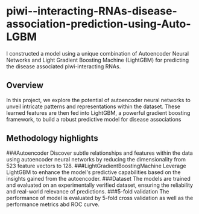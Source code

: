 # piwi--interacting-RNAs-disease-association-prediction-using-Auto-LGBM
I constructed a model using a unique combination of Autoencoder Neural Networks and Light Gradient Boosting Machine (LightGBM) for predicting the disease associated piwi-interacting RNAs.
## Overview
In this project, we explore the potential of autoencoder neural networks to unveil intricate patterns and representations within the dataset. These learned features are then fed into LightGBM, a powerful gradient boosting framework, to build a robust predictive model for disease associations
## Methodology highlights
###Autoencoder
Discover subtle relationships and features within the data using autoencoder neural networks by reducing the dimensionality from 523 feature vectors to 128.
###LightGradientBoostingMachine
Leverage LightGBM to enhance the model's predictive capabilities based on the insights gained from the autoencoder.
###Dataset
The models are trained and evaluated on an experimentally verified dataset, ensuring the reliability and real-world relevance of predictions.
###5-fold validation
The performance of model is evaluated by 5-fold cross validation as well as the performance metrics abd ROC curve.
